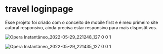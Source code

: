 # travel loginpage

Esse projeto foi criado com o conceito de mobile first e é meu primeiro site autoral responsivo, ainda precisa estar responsivo para mais dispostitivos.



![Opera Instantâneo_2022-05-29_221248_127 0 0 1](https://user-images.githubusercontent.com/104230562/170901492-27bce2be-84e8-46bc-911c-3ba193babfab.png)

![Opera Instantâneo_2022-05-29_221435_127 0 0 1](https://user-images.githubusercontent.com/104230562/170901514-6a902ab6-4f71-4df7-ad3c-a3f1ae2b2916.png)


